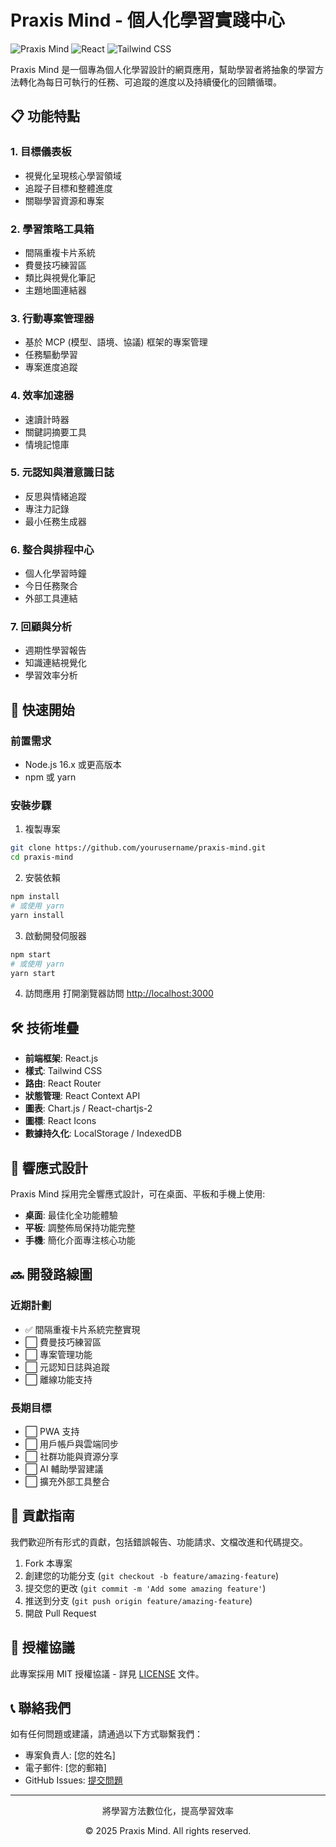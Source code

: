 # Praxis Mind - 個人化學習實踐中心

![Praxis Mind](https://img.shields.io/badge/Praxis%20Mind-v0.1.0-blue)
![React](https://img.shields.io/badge/React-v18.2.0-61DAFB?logo=react)
![Tailwind CSS](https://img.shields.io/badge/Tailwind%20CSS-v3.2.7-38B2AC?logo=tailwind-css)

Praxis Mind 是一個專為個人化學習設計的網頁應用，幫助學習者將抽象的學習方法轉化為每日可執行的任務、可追蹤的進度以及持續優化的回饋循環。

## 📋 功能特點

### 1. 目標儀表板
- 視覺化呈現核心學習領域
- 追蹤子目標和整體進度
- 關聯學習資源和專案

### 2. 學習策略工具箱
- 間隔重複卡片系統
- 費曼技巧練習區
- 類比與視覺化筆記
- 主題地圖連結器

### 3. 行動專案管理器
- 基於 MCP (模型、語境、協議) 框架的專案管理
- 任務驅動學習
- 專案進度追蹤

### 4. 效率加速器
- 速讀計時器
- 關鍵詞摘要工具
- 情境記憶庫

### 5. 元認知與潛意識日誌
- 反思與情緒追蹤
- 專注力記錄
- 最小任務生成器

### 6. 整合與排程中心
- 個人化學習時鐘
- 今日任務聚合
- 外部工具連結

### 7. 回顧與分析
- 週期性學習報告
- 知識連結視覺化
- 學習效率分析

## 🚀 快速開始

### 前置需求
- Node.js 16.x 或更高版本
- npm 或 yarn

### 安裝步驟

1. 複製專案
```bash
git clone https://github.com/yourusername/praxis-mind.git
cd praxis-mind
```

2. 安裝依賴
```bash
npm install
# 或使用 yarn
yarn install
```

3. 啟動開發伺服器
```bash
npm start
# 或使用 yarn
yarn start
```

4. 訪問應用
打開瀏覽器訪問 [http://localhost:3000](http://localhost:3000)

## 🛠️ 技術堆疊

- **前端框架**: React.js
- **樣式**: Tailwind CSS
- **路由**: React Router
- **狀態管理**: React Context API
- **圖表**: Chart.js / React-chartjs-2
- **圖標**: React Icons
- **數據持久化**: LocalStorage / IndexedDB

## 📱 響應式設計

Praxis Mind 採用完全響應式設計，可在桌面、平板和手機上使用:
- **桌面**: 最佳化全功能體驗
- **平板**: 調整佈局保持功能完整
- **手機**: 簡化介面專注核心功能

## 🔜 開發路線圖

### 近期計劃
- ✅ 間隔重複卡片系統完整實現
- ⬜ 費曼技巧練習區
- ⬜ 專案管理功能
- ⬜ 元認知日誌與追蹤
- ⬜ 離線功能支持

### 長期目標
- ⬜ PWA 支持
- ⬜ 用戶帳戶與雲端同步
- ⬜ 社群功能與資源分享
- ⬜ AI 輔助學習建議
- ⬜ 擴充外部工具整合

## 🤝 貢獻指南

我們歡迎所有形式的貢獻，包括錯誤報告、功能請求、文檔改進和代碼提交。

1. Fork 本專案
2. 創建您的功能分支 (`git checkout -b feature/amazing-feature`)
3. 提交您的更改 (`git commit -m 'Add some amazing feature'`)
4. 推送到分支 (`git push origin feature/amazing-feature`)
5. 開啟 Pull Request

## 📝 授權協議

此專案採用 MIT 授權協議 - 詳見 [LICENSE](LICENSE) 文件。

## 📞 聯絡我們

如有任何問題或建議，請通過以下方式聯繫我們：
- 專案負責人: [您的姓名]
- 電子郵件: [您的郵箱]
- GitHub Issues: [提交問題](https://github.com/yourusername/praxis-mind/issues)

---

<div align="center">
  <p>將學習方法數位化，提高學習效率</p>
  <p>© 2025 Praxis Mind. All rights reserved.</p>
</div>